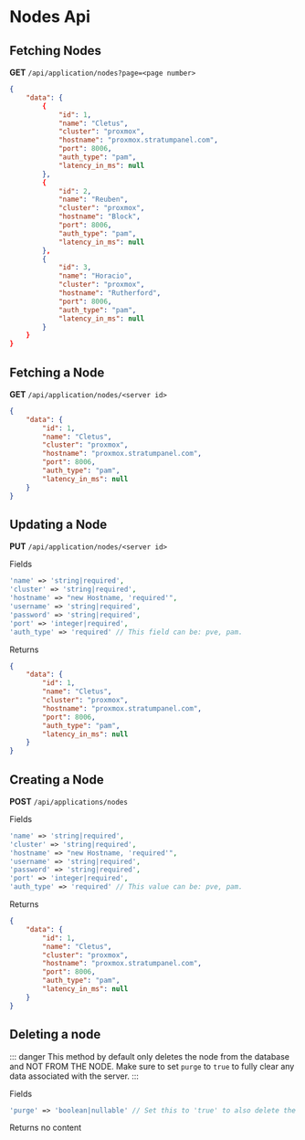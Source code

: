 # Nodes Api

## Fetching Nodes

**GET** `/api/application/nodes?page=<page number>`

```json
{
    "data": {
        {
            "id": 1,
            "name": "Cletus",
            "cluster": "proxmox",
            "hostname": "proxmox.stratumpanel.com",
            "port": 8006,
            "auth_type": "pam",
            "latency_in_ms": null
        },
        {
            "id": 2,
            "name": "Reuben",
            "cluster": "proxmox",
            "hostname": "Block",
            "port": 8006,
            "auth_type": "pam",
            "latency_in_ms": null
        },
        {
            "id": 3,
            "name": "Horacio",
            "cluster": "proxmox",
            "hostname": "Rutherford",
            "port": 8006,
            "auth_type": "pam",
            "latency_in_ms": null
        }
    }
}
```

## Fetching a Node

**GET** `/api/application/nodes/<server id>`
```json
{
    "data": {
        "id": 1,
        "name": "Cletus",
        "cluster": "proxmox",
        "hostname": "proxmox.stratumpanel.com",
        "port": 8006,
        "auth_type": "pam",
        "latency_in_ms": null
    }
}
```

## Updating a Node

**PUT** `/api/application/nodes/<server id>`


Fields
```php
'name' => 'string|required',
'cluster' => 'string|required',
'hostname' => "new Hostname, 'required'",
'username' => 'string|required',
'password' => 'string|required',
'port' => 'integer|required',
'auth_type' => 'required' // This field can be: pve, pam.
```

Returns
```json
{
    "data": {
        "id": 1,
        "name": "Cletus",
        "cluster": "proxmox",
        "hostname": "proxmox.stratumpanel.com",
        "port": 8006,
        "auth_type": "pam",
        "latency_in_ms": null
    }
}
```

## Creating a Node

**POST** `/api/applications/nodes`


Fields
```php
'name' => 'string|required',
'cluster' => 'string|required',
'hostname' => "new Hostname, 'required'",
'username' => 'string|required',
'password' => 'string|required',
'port' => 'integer|required',
'auth_type' => 'required' // This value can be: pve, pam.
```


Returns
```json
{
    "data": {
        "id": 1,
        "name": "Cletus",
        "cluster": "proxmox",
        "hostname": "proxmox.stratumpanel.com",
        "port": 8006,
        "auth_type": "pam",
        "latency_in_ms": null
    }
}
```

## Deleting a node
::: danger
This method by default only deletes the node from the database and NOT FROM THE NODE. Make sure to set `purge` to `true` to fully clear any data associated with the server.
:::

Fields
```php
'purge' => 'boolean|nullable' // Set this to 'true' to also delete the server from the Proxmox node
```

Returns no content
